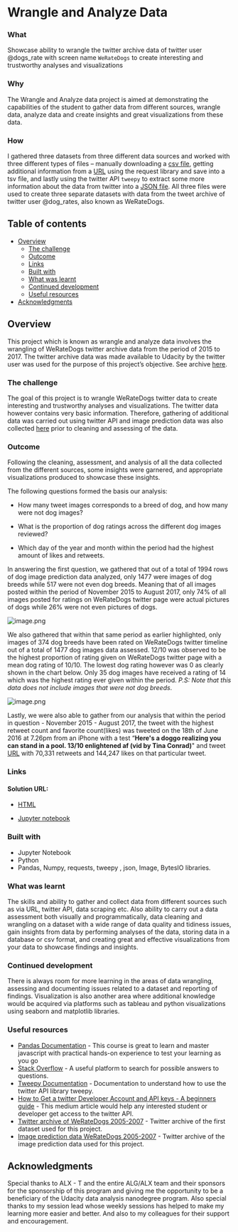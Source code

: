 # Wrangle and Analyze Data

### What
Showcase ability to wrangle the twitter archive data of twitter user @dogs_rate  with screen name `WeRateDogs` to create interesting and trustworthy analyses and visualizations

### Why
The Wrangle and Analyze data project is aimed at demonstrating the capabilities of the student to gather data from different sources, wrangle data, analyze data and create insights and great visualizations from these data.

### How
I gathered three datasets from three different data sources and worked with three different types of files – manually downloading a [csv file](https://d17h27t6h515a5.cloudfront.net/topher/2017/August/59a4e958_twitter-archive-enhanced/twitter-archive-enhanced.csv), getting additional information from a [URL](https://d17h27t6h515a5.cloudfront.net/topher/2017/August/599fd2ad_image-predictions/image-predictions.tsv) using the request library and save into a tsv file, and lastly using the twitter API `tweepy` to extract some more information about the data from twitter into a [JSON file](./tweet_json.txt). All three files were used to create three separate datasets with data from the tweet archive of twitter user @dog_rates, also known as WeRateDogs.

## Table of contents

- [Overview](#overview)
  - [The challenge](#the-challenge)
  - [Outcome](#outcome)
  - [Links](#links)
  - [Built with](#built-with)
  - [What was learnt](#what-was-learnt)
  - [Continued development](#continued-development)
  - [Useful resources](#useful-resources)
- [Acknowledgments](#acknowledgments)


## Overview
This project which is known as wrangle and analyze data involves the wrangling of WeRateDogs twitter archive data from the period of 2015 to 2017. The twitter archive data was made available to Udacity by the twitter user was used for the purpose of this project’s objective. See archive [here]( https://d17h27t6h515a5.cloudfront.net/topher/2017/August/59a4e958_twitter-archive-enhanced/twitter-archive-enhanced.csv ).

### The challenge 
The goal of this project is to wrangle WeRateDogs twitter data to create interesting and trustworthy analyses and visualizations. The twitter data however contains very basic information. Therefore, gathering of additional data was carried out using twitter API and image prediction data was also collected [here](https://d17h27t6h515a5.cloudfront.net/topher/2017/August/599fd2ad_image-predictions/image-predictions.tsv) prior to  cleaning and assessing of the data.


### Outcome
Following the cleaning, assessment, and analysis of all the data collected from the different sources, some insights were garnered, and appropriate visualizations produced to showcase these insights.

The following questions formed the basis our analysis:

- How many tweet images corresponds to a breed of dog, and how many were not dog images?

- What is the proportion of dog ratings across the different dog images reviewed?

- Which day of the year and month within the period had the highest amount of likes and retweets.

In answering the first question, we gathered that out of a total of 1994 rows of dog image prediction data analyzed, only 1477 were images of dog breeds while 517 were not even dog breeds. Meaning that of all images posted within the period of November 2015 to August 2017, only 74% of all images posted for ratings on WeRateDogs twitter page were actual pictures of dogs while 26% were not even pictures of dogs.

![image.png](attachment:image.png)

We also gathered that within that same period as earlier highlighted, only images of 374 dog breeds have been rated on WeRateDogs twitter timeline out of a total of 1477 dog images data assessed. 12/10 was observed to be the highest proportion of rating given on WeRateDogs twitter page with a mean dog rating of 10/10. The lowest dog rating however was 0 as clearly shown in the chart below. Only 35 dog images have received a rating of 14 which was the highest rating ever given within the period.
_P.S: Note that this data does not include images that were not dog breeds_.

![image.png](attachment:image.png)

Lastly, we were also able to gather from our analysis that within the period in question - November 2015 - August 2017, the tweet with the highest retweet count and favorite count(likes) was tweeted on the 18th of June 2016 at 7.26pm from an iPhone with a test “**Here's a doggo realizing you can stand in a pool. 13/10 enlightened af (vid by Tina Conrad)**" and tweet [URL]( https://twitter.com/dog_rates/status/744234799360020481/) with 70,331 retweets and 144,247 likes on that particular tweet.

### Links

#### Solution URL: 

- [HTML](./wrangle_act.html)

- [Jupyter notebook](./wrangle_act.ipynb)


### Built with

- Jupyter Notebook
- Python
- Pandas, Numpy, requests, tweepy , json, Image, BytesIO libraries.

### What was learnt

The skills and ability to gather and collect data from different sources such as via URL, twitter API, data scraping etc. Also ability to carry out a data assessment both visually and programmatically, data cleaning and wrangling on a dataset with a wide range of data quality and tidiness issues, gain insights from data by performing analyses of the data, storing data in a database or csv format, and creating great and effective visualizations from your data to showcase findings and insights.

### Continued development

There is always room for more learning in the areas of data wrangling, assessing and documenting issues related to a dataset and reporting of findings. Visualization is also another area where additional knowledge would be acquired via platforms such as tableau and python visualizations using seaborn and matplotlib libraries.

### Useful resources

- [Pandas Documentation](https://pandas.pydata.org/pandas-docs/stable/reference/frame.html) - This course is great to learn and master javascript with practical hands-on experience to test your learning as you go
- [Stack Overflow](https://stackoverflow.com/questions/25646200/python-convert-timedelta-to-int-in-a-dataframe) - A useful platform  to search for possible answers to questions.
- [Tweepy Documentation](https://docs.tweepy.org/en/stable/) - Documentation to understand how to use the twitter API library tweepy.
- [How to Get a twitter Developer Account and API keys - A beginners guide](https://medium.com/@Nonso_Analytics/how-to-get-a-twitter-developer-account-and-api-key-a-beginners-guide-1c5c18765a9d) - This medium article would help any interested student or developer get access to the twitter API.
- [Twitter archive of WeRateDogs 2005-2007](https://d17h27t6h515a5.cloudfront.net/topher/2017/August/59a4e958_twitter-archive-enhanced/twitter-archive-enhanced.csv) - Twitter archive of the first dataset used for this project.
- [Image prediction data WeRateDogs 2005-2007](https://d17h27t6h515a5.cloudfront.net/topher/2017/August/599fd2ad_image-predictions/image-predictions.tsv) - Twitter archive of the image prediction data used for this project.


## Acknowledgments
Special thanks to ALX - T and the entire ALG/ALX team and their sponsors for the sponsorship of this program and giving me the opportunity to be a beneficiary of the Udacity data analysis nanodegree program. Also special thanks to my session lead whose weekly sessions has helped to make my learning more easier and better. And also to my colleagues for their support and encouragement.